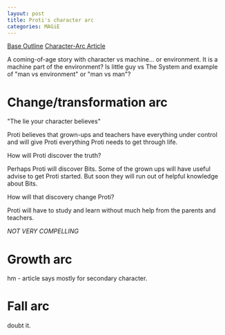 ```yaml
---
layout: post
title: Proti's character arc
categories: MAGiE
---
```


[Base Outline](2020-06-07-draft-outline.md)
[Character-Arc Article](https://writersedit.com/fiction-writing/create-compelling-characters-character-arcs/)

A coming-of-age story with character vs machine... or environment.
It is a machine part of the environment?
Is little guy vs The System and example of "man vs environment" or "man vs man"?


# Change/transformation arc
"The lie your character believes"

Proti believes that grown-ups and teachers have everything under control and will give Proti everything Proti needs to get through life.

How will Proti discover the truth?

Perhaps Proti will discover Bits. Some of the grown ups will have useful advise to get Proti started. But soon they will run out of helpful knowledge about Bits.

How will that discovery change Proti?

Proti will have to study and learn without much help from the parents and teachers.

_NOT VERY COMPELLING_

# Growth arc
hm - article says mostly for secondary character.

# Fall arc
doubt it.

